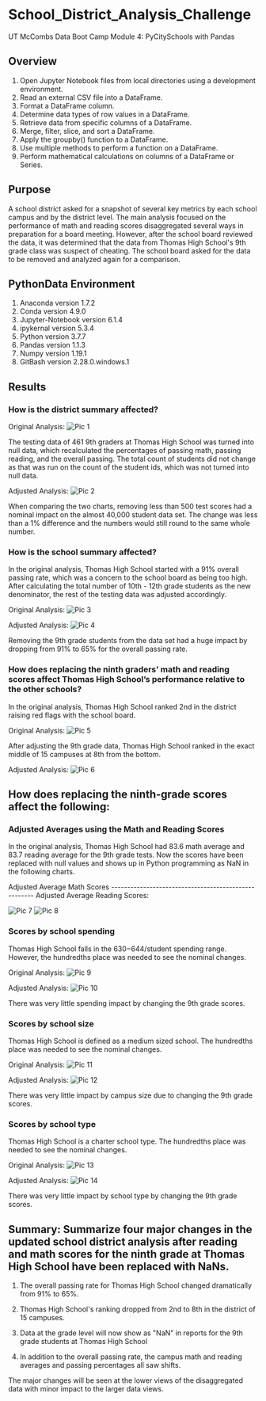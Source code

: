 # School_District_Analysis_Challenge
UT McCombs Data Boot Camp Module 4: PyCitySchools with Pandas

## Overview
1. Open Jupyter Notebook files from local directories using a development environment.
2. Read an external CSV file into a DataFrame.
3. Format a DataFrame column.
4. Determine data types of row values in a DataFrame.
5. Retrieve data from specific columns of a DataFrame.
6. Merge, filter, slice, and sort a DataFrame.
7. Apply the groupby() function to a DataFrame.
8. Use multiple methods to perform a function on a DataFrame.
9. Perform mathematical calculations on columns of a DataFrame or Series.

## Purpose
A school district asked for a snapshot of several key metrics by each school campus and by the district level.  The main analysis focused on the performance of math and reading scores disaggregated several ways in preparation for a board meeting.  However, after the school board reviewed the data, it was determined that the data from Thomas High School's 9th grade class was suspect of cheating.  The school board asked for the data to be removed and analyzed again for a comparison. 

## PythonData Environment
1. Anaconda version 1.7.2
2. Conda version 4.9.0
3. Jupyter-Notebook version 6.1.4
4. ipykernal version 5.3.4
5. Python version 3.7.7
6. Pandas version 1.1.3
7. Numpy version 1.19.1
8. GitBash version 2.28.0.windows.1

## Results

### How is the district summary affected?
Original Analysis:
![Pic 1](https://github.com/Baylex/School_District_Analysis/blob/main/Resources/1_dist_sum_2_decimals.PNG)

The testing data of 461 9th graders at Thomas High School was turned into null data, which recalculated the percentages of passing math, passing reading, and the overall passing.  The total count of students did not change as that was run on the count of the student ids, which was not turned into null data. 

Adjusted Analysis:
![Pic 2](https://github.com/Baylex/School_District_Analysis/blob/main/Resources/2_dist_sum_2_decimals.PNG)

When comparing the two charts, removing less than 500 test scores had a nominal impact on the almost 40,000 student data set.  The change was less than a 1% difference and the numbers would still round to the same whole number.  

### How is the school summary affected?

In the original analysis, Thomas High School started with a 91% overall passing rate, which was a concern to the school board as being too high.  After calculating the total number of 10th - 12th grade students as the new denominator, the rest of the testing data was adjusted accordingly.  

Original Analysis:
![Pic 3](https://github.com/Baylex/School_District_Analysis/blob/main/Resources/2_THS_90.PNG)

Adjusted Analysis:
![Pic 4](https://github.com/Baylex/School_District_Analysis/blob/main/Resources/2_THS_65.PNG)

Removing the 9th grade students from the data set had a huge impact by dropping from 91% to 65% for the overall passing rate. 

### How does replacing the ninth graders’ math and reading scores affect Thomas High School’s performance relative to the other schools?
In the original analysis, Thomas High School ranked 2nd in the district raising red flags with the school board. 

Original Analysis:
![Pic 5](https://github.com/Baylex/School_District_Analysis/blob/main/Resources/1_top_5_schools.PNG)

After adjusting the 9th grade data, Thomas High School ranked in the exact middle of 15 campuses at 8th from the bottom. 

Adjusted Analysis:
![Pic 6](https://github.com/Baylex/School_District_Analysis/blob/main/Resources/2_bottom_8_schools.PNG)

## How does replacing the ninth-grade scores affect the following:

### Adjusted Averages using the Math and Reading Scores 

In the original analysis, Thomas High School had 83.6 math average and 83.7 reading average for the 9th grade tests. 
Now the scores have been replaced with null values and shows up in Python programming as NaN in the following charts. 

Adjusted Average Math Scores ----------------------------------------------------- Adjusted Average Reading Scores: 

![Pic 7](https://github.com/Baylex/School_District_Analysis/blob/main/Resources/2_math_by_grade_HS.PNG)
![Pic 8](https://github.com/Baylex/School_District_Analysis/blob/main/Resources/2_read_by_grade_HS_correct.PNG)

### Scores by school spending

Thomas High School falls in the $630-$644/student spending range.  However, the hundredths place was needed to see the nominal changes. 

Original Analysis:
![Pic 9](https://github.com/Baylex/School_District_Analysis/blob/main/Resources/1_spend_updated.PNG)

Adjusted Analysis:
![Pic 10](https://github.com/Baylex/School_District_Analysis/blob/main/Resources/2_spending_updated.PNG)

There was very little spending impact by changing the 9th grade scores. 

### Scores by school size
Thomas High School is defined as a medium sized school.  The hundredths place was needed to see the nominal changes.

Original Analysis:
![Pic 11](https://github.com/Baylex/School_District_Analysis/blob/main/Resources/1_size_updated.PNG)

Adjusted Analysis:
![Pic 12](https://github.com/Baylex/School_District_Analysis/blob/main/Resources/2_size_updated.PNG)

There was very little impact by campus size due to changing the 9th grade scores. 

### Scores by school type

Thomas High School is a charter school type. The hundredths place was needed to see the nominal changes.

Original Analysis:
![Pic 13](https://github.com/Baylex/School_District_Analysis/blob/main/Resources/1_type_updated.PNG)

Adjusted Analysis:
![Pic 14](https://github.com/Baylex/School_District_Analysis/blob/main/Resources/2_type_updated.PNG)

There was very little impact by school type by changing the 9th grade scores. 

## Summary: Summarize four major changes in the updated school district analysis after reading and math scores for the ninth grade at Thomas High School have been replaced with NaNs.

1. The overall passing rate for Thomas High School changed dramatically from 91% to 65%. 

2. Thomas High School's ranking dropped from 2nd to 8th in the district of 15 campuses. 

3. Data at the grade level will now show as "NaN" in reports for the 9th grade students at Thomas High School  

4. In addition to the overall passing rate, the campus math and reading averages and passing percentages all saw shifts.  

The major changes will be seen at the lower views of the disaggregated data with minor impact to the larger data views.
